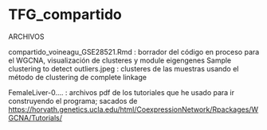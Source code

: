 # TFG_compartido
 ARCHIVOS
 
 
compartido_voineagu_GSE28521.Rmd : borrador del código en proceso para el WGCNA, visualización de clusteres y module eigengenes
Sample clustering to detect outliers.jpeg : clusteres de las muestras usando el método de clustering de complete linkage

FemaleLiver-0....  :  archivos pdf de los tutoriales que he usado para ir construyendo el programa; sacados de https://horvath.genetics.ucla.edu/html/CoexpressionNetwork/Rpackages/WGCNA/Tutorials/
